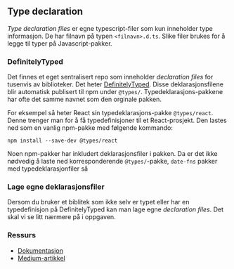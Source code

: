## Type declaration
_Type declaration files_ er egne typescript-filer som kun inneholder type informasjon. De har filnavn på typen `<filnavn>.d.ts`. Slike filer brukes for å legge til typer på Javascript-pakker. 


### DefinitelyTyped 
  Det finnes et eget sentralisert repo som inneholder _declaration files_ for tusenvis av biblioteker. Det heter [DefinitelyTyped](https://github.com/DefinitelyTyped/DefinitelyTyped/). Disse deklarasjonsfilene blir automatisk publisert til npm under `@types/`. Typedeklarasjons-pakkene har ofte det samme navnet som den orginale pakken.

  For eksempel så heter React sin typedeklarasjons-pakke `@types/react`. Denne trenger man for å få typedefinisjoner til et React-prosjekt. Den lastes ned som en vanlig npm-pakke med følgende kommando:
```
npm install --save-dev @types/react
```

Noen npm-pakker har inkludert deklarasjonsfiler i pakken. Da er det ikke nødvedig å laste ned korresponderende `@types/`-pakke,
 `date-fns` pakker med typedeklarasjonfiler så 


### Lage egne deklarasjonsfiler
Dersom du bruker et biblitek som ikke selv er typet eller har en typedefinisjon på DefinitelyTyped kan man lage egne _declaration files_. Det skal vi se litt nærmere på i oppgaven.


### Ressurs
- [Dokumentasjon](https://www.typescriptlang.org/docs/handbook/declaration-files/introduction.html)
- [Medium-artikkel](https://medium.com/jspoint/typescript-type-declaration-files-4b29077c43)

